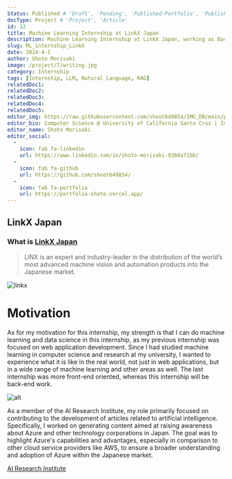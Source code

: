```yaml
---
Status: Published # 'Draft', 'Pending', 'Published-Portfolio', 'Published-Medium', 'Rewriting'
docType: Project # 'Project', 'Article'
id: 12
title: Machine Learning Internship at LinkX Japan
description: Machine Learning Internship at LinkX Japan, working as Backend / Full Stack engineer. applying RAG system to improve LLM application.
slug: ML_internship_LinkX
date: 2024-4-1
author: Shoto Morisaki
image: /project/7/writing.jpg
category: Internship
tags: [Internship, LLM, Natural Language, RAG]
relatedDoc1: 
relatedDoc2: 
relatedDoc3: 
relatedDoc4: 
relatedDoc5: 
editor_img: https://raw.githubusercontent.com/shoot649854/IMG_DB/main/profile.webp
editor_bio: Computer Science @ University of California Santa Cruz | Intern @ LiNK
editor_name: Shoto Morisaki
editor_social:
  -
    icon: fab fa-linkedin
    url: https://www.linkedin.com/in/shoto-morisaki-93b0a71bb/
  -
    icon: fab fa-github
    url: https://github.com/shoot649854/
  -
    icon: fab fa-portfolio
    url: https://portfolio-shoto.vercel.app/
---
```













## LinkX Japan 
### What is [LinkX Japan](https://corp.linx.jp/en) 
> LINX is an expert and industry-leader in the distribution of the world’s most advanced machine vision and automation products into the Japanese market.

![linkx](/project/7/linkx.png)

# Motivation
As for my motivation for this internship, my strength is that I can do machine learning and data science in this internship, as my previous internship was focused on web application development. Since I had studied machine learning in computer science and research at my university, I wanted to experience what it is like in the real world, not just in web applications, but in a wide range of machine learning and other areas as well. The last internship was more front-end oriented, whereas this internship will be back-end work.

![alt](/project/7/writing.jpg)

As a member of the AI Research Institute, my role primarily focused on contributing to the development of articles related to artificial intelligence. Specifically, I worked on generating content aimed at raising awareness about Azure and other technology corporations in Japan. The goal was to highlight Azure's capabilities and advantages, especially in comparison to other cloud service providers like AWS, to ensure a broader understanding and adoption of Azure within the Japanese market.

[AI Research Institute](https://www.ai-souken.com/)